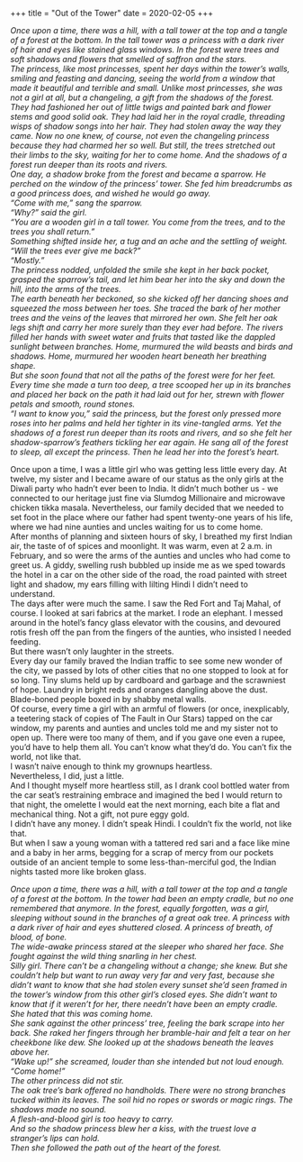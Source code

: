 +++
title = "Out of the Tower"
date = 2020-02-05
+++

<em>Once upon a time, there was a hill, with a tall tower at the top and a tangle of a forest at the bottom. In the tall tower was a princess with a dark river of hair and eyes like  stained glass windows. In the forest were trees and soft shadows and flowers that smelled of saffron and the stars. <br/>
The princess, like most princesses, spent her days within the tower’s walls, smiling and feasting and dancing, seeing the world from a window that made it beautiful and terrible and small. Unlike most princesses, she was not a girl at all, but a changeling, a gift from the shadows of the forest. They had fashioned her out of little twigs and painted bark and flower stems and good solid oak. They had laid her in the royal cradle, threading wisps of shadow songs into her hair. They had stolen away the way they came. Now no one knew, of course, not even the changeling princess because they had charmed her so well. But still, the trees stretched out their limbs to the sky, waiting for her to come home. And the shadows of a forest run deeper than its roots and rivers. <br/>
One day, a shadow broke from the forest and became a sparrow. He perched on the window of the princess’ tower. She fed him breadcrumbs as a good princess does, and wished he would go away. <br/>
“Come with me,” sang the sparrow. <br/>
“Why?” said the girl. <br/>
“You are a wooden girl in a tall tower. You come from the trees, and to the trees you shall return.” <br/>
Something shifted inside her, a tug and an ache and the settling of weight. “Will the trees ever give me back?” <br/>
“Mostly.” <br/>
The princess nodded, unfolded the smile she kept in her back pocket, grasped the sparrow’s tail, and let him bear her into the sky and down the hill, into the arms of the trees. <br/>
The earth beneath her beckoned, so she kicked off her dancing shoes and squeezed the moss between her toes. She traced the bark of her mother trees and the veins of the leaves that mirrored her own. She felt her oak legs shift and carry her more surely than they ever had before. The rivers filled her hands with sweet water and fruits that  tasted like the dappled sunlight between branches. Home, murmured the wild beasts and birds and shadows. Home, murmured her wooden heart beneath her breathing shape. <br/>
But she soon found that not all the paths of the forest were for her feet. Every time she made a turn too deep, a tree scooped her up in its branches and placed her back on the path it had laid out for her, strewn with flower petals and smooth, round stones. <br/>
“I want to know you,” said the princess, but the forest only pressed more roses into her palms and held her tighter in its vine-tangled arms. Yet the shadows of a forest run deeper than its roots and rivers, and so she felt her shadow-sparrow’s feathers tickling her ear again. He sang all of the forest to sleep, all except the princess. Then he lead her into the forest’s heart. </em>


Once upon a time, I was a little girl who was getting less little every day. At twelve, my sister and I became aware of our status as the only girls at the Diwali party who hadn’t ever been to India. It didn’t much bother us - we connected to our heritage just fine via Slumdog Millionaire and microwave chicken tikka masala. Nevertheless, our family decided that we needed to set foot in the place where our father had spent twenty-one years of his life, where we had nine aunties and uncles waiting for us to come home. <br/>
After months of planning and sixteen hours of sky, I breathed my first Indian air, the taste of of spices and moonlight. It was warm, even at 2 a.m. in February, and so were the arms of the aunties and uncles who had come to greet us. A giddy, swelling rush bubbled up inside me as we sped towards the hotel in a car on the other side of the road, the road painted with street light and shadow, my ears filling with lilting Hindi I didn’t need to understand. <br/>
The days after were much the same. I saw the Red Fort and Taj Mahal, of course. I looked at sari fabrics at the market. I rode an elephant. I messed around in the hotel’s fancy glass elevator with the cousins, and devoured rotis fresh off the pan from the fingers of the aunties, who insisted I needed feeding. <br/>
But there wasn’t only laughter in the streets. <br/>
Every day our family braved the Indian traffic to see some new wonder of the city, we passed by lots of other cities that no one stopped to look at for so long. Tiny slums held up by cardboard and garbage and the scrawniest of hope. Laundry in bright reds and oranges dangling above the dust. Blade-boned people boxed in by shabby metal walls. <br/>
Of course, every time a girl with an armful of flowers (or once, inexplicably, a teetering stack of copies of The Fault in Our Stars) tapped on the car window, my parents and aunties and uncles told me and my sister not to open up. There were too many of them, and if you gave one even a rupee, you’d have to help them all. You can’t know what they’d do. You can’t fix the world, not like that. <br/>
I wasn’t naive enough to think my grownups heartless. <br/>
Nevertheless, I did, just a little. <br/>
And I thought myself more heartless still, as I drank cool bottled water from the car seat’s restraining embrace and imagined the bed I would return to that night, the omelette I would eat the next morning, each bite a flat and mechanical thing. Not a gift, not pure eggy gold. <br/>
I didn’t have any money. I didn’t speak Hindi. I couldn’t fix the world, not like that. <br/>
But when I saw a young woman with a tattered red sari and a face like mine and a baby in her arms, begging for a scrap of mercy from our pockets outside of an ancient temple to some less-than-merciful god, the Indian nights tasted more like broken glass. <br/>


<em> Once upon a time, there was a hill, with a tall tower at the top and a tangle of a forest at the bottom. In the tower had been an empty cradle, but no one remembered that anymore. In the forest, equally forgotten, was a girl, sleeping without sound in the branches of a great oak tree. A princess with a dark river of hair and eyes shuttered closed. A princess of breath, of blood, of bone. <br/>
The wide-awake princess stared at the sleeper who shared her face. She fought against the wild thing snarling in her chest. <br> Silly girl. There can’t be a changeling without a change; she knew. But she couldn’t help but want to run away very far and very fast, because she didn’t want to know that she had stolen every sunset she’d seen framed in the tower’s window from this other girl’s closed eyes. She didn’t want to know that if it weren’t for her, there needn’t have been an empty cradle. <br/>
She hated that this was coming home. <br/>
She sank against the other princess’ tree, feeling the bark scrape into her back. She raked her fingers through her bramble-hair and felt a tear on her cheekbone like dew. She looked up at the shadows beneath the leaves above her. <br/>
“Wake up!” she screamed, louder than she intended but not loud enough. “Come home!” <br/>
The other princess did not stir. <br/>
The oak tree’s bark offered no handholds. There were no strong branches tucked within its leaves. The soil hid no ropes or swords or magic rings. The shadows made no sound. <br/>
A flesh-and-blood girl is too heavy to carry. <br/>
And so the shadow princess blew her a kiss, with the truest love a stranger’s lips can hold. <br/>
Then she followed the path out of the heart of the forest.</em>


